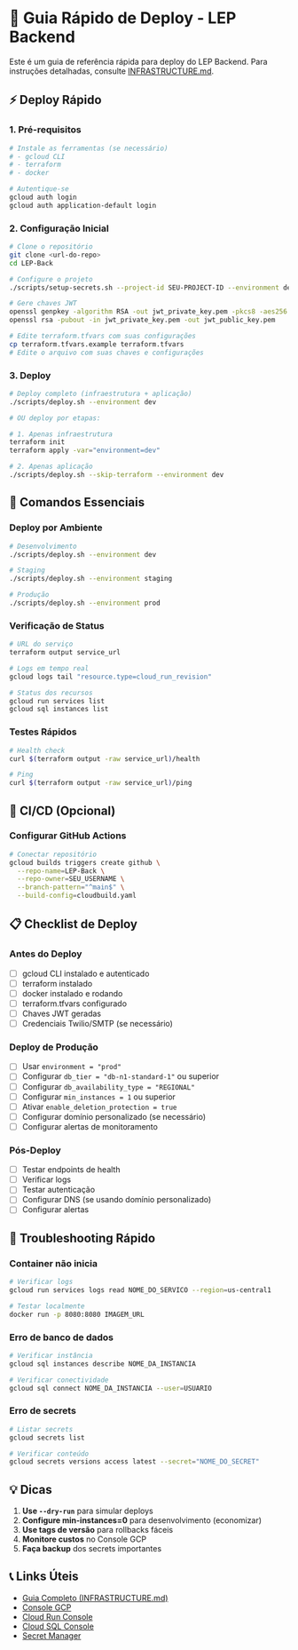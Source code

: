 # 🚀 Guia Rápido de Deploy - LEP Backend

Este é um guia de referência rápida para deploy do LEP Backend. Para instruções detalhadas, consulte [INFRASTRUCTURE.md](./INFRASTRUCTURE.md).

## ⚡ Deploy Rápido

### 1. Pré-requisitos
```bash
# Instale as ferramentas (se necessário)
# - gcloud CLI
# - terraform
# - docker

# Autentique-se
gcloud auth login
gcloud auth application-default login
```

### 2. Configuração Inicial
```bash
# Clone o repositório
git clone <url-do-repo>
cd LEP-Back

# Configure o projeto
./scripts/setup-secrets.sh --project-id SEU-PROJECT-ID --environment dev

# Gere chaves JWT
openssl genpkey -algorithm RSA -out jwt_private_key.pem -pkcs8 -aes256
openssl rsa -pubout -in jwt_private_key.pem -out jwt_public_key.pem

# Edite terraform.tfvars com suas configurações
cp terraform.tfvars.example terraform.tfvars
# Edite o arquivo com suas chaves e configurações
```

### 3. Deploy
```bash
# Deploy completo (infraestrutura + aplicação)
./scripts/deploy.sh --environment dev

# OU deploy por etapas:

# 1. Apenas infraestrutura
terraform init
terraform apply -var="environment=dev"

# 2. Apenas aplicação
./scripts/deploy.sh --skip-terraform --environment dev
```

## 🔧 Comandos Essenciais

### Deploy por Ambiente
```bash
# Desenvolvimento
./scripts/deploy.sh --environment dev

# Staging
./scripts/deploy.sh --environment staging

# Produção
./scripts/deploy.sh --environment prod
```

### Verificação de Status
```bash
# URL do serviço
terraform output service_url

# Logs em tempo real
gcloud logs tail "resource.type=cloud_run_revision"

# Status dos recursos
gcloud run services list
gcloud sql instances list
```

### Testes Rápidos
```bash
# Health check
curl $(terraform output -raw service_url)/health

# Ping
curl $(terraform output -raw service_url)/ping
```

## 🔄 CI/CD (Opcional)

### Configurar GitHub Actions
```bash
# Conectar repositório
gcloud builds triggers create github \
  --repo-name=LEP-Back \
  --repo-owner=SEU_USERNAME \
  --branch-pattern="^main$" \
  --build-config=cloudbuild.yaml
```

## 📋 Checklist de Deploy

### Antes do Deploy
- [ ] gcloud CLI instalado e autenticado
- [ ] terraform instalado
- [ ] docker instalado e rodando
- [ ] terraform.tfvars configurado
- [ ] Chaves JWT geradas
- [ ] Credenciais Twilio/SMTP (se necessário)

### Deploy de Produção
- [ ] Usar `environment = "prod"`
- [ ] Configurar `db_tier = "db-n1-standard-1"` ou superior
- [ ] Configurar `db_availability_type = "REGIONAL"`
- [ ] Configurar `min_instances = 1` ou superior
- [ ] Ativar `enable_deletion_protection = true`
- [ ] Configurar domínio personalizado (se necessário)
- [ ] Configurar alertas de monitoramento

### Pós-Deploy
- [ ] Testar endpoints de health
- [ ] Verificar logs
- [ ] Testar autenticação
- [ ] Configurar DNS (se usando domínio personalizado)
- [ ] Configurar alertas

## 🚨 Troubleshooting Rápido

### Container não inicia
```bash
# Verificar logs
gcloud run services logs read NOME_DO_SERVICO --region=us-central1

# Testar localmente
docker run -p 8080:8080 IMAGEM_URL
```

### Erro de banco de dados
```bash
# Verificar instância
gcloud sql instances describe NOME_DA_INSTANCIA

# Verificar conectividade
gcloud sql connect NOME_DA_INSTANCIA --user=USUARIO
```

### Erro de secrets
```bash
# Listar secrets
gcloud secrets list

# Verificar conteúdo
gcloud secrets versions access latest --secret="NOME_DO_SECRET"
```

## 💡 Dicas

1. **Use `--dry-run`** para simular deploys
2. **Configure min-instances=0** para desenvolvimento (economizar)
3. **Use tags de versão** para rollbacks fáceis
4. **Monitore custos** no Console GCP
5. **Faça backup** dos secrets importantes

## 📞 Links Úteis

- [Guia Completo (INFRASTRUCTURE.md)](./INFRASTRUCTURE.md)
- [Console GCP](https://console.cloud.google.com)
- [Cloud Run Console](https://console.cloud.google.com/run)
- [Cloud SQL Console](https://console.cloud.google.com/sql)
- [Secret Manager](https://console.cloud.google.com/security/secret-manager)